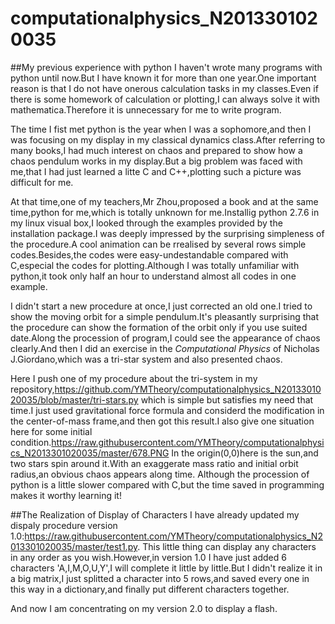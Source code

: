 # computationalphysics_N2013301020035
##My previous experience with python
I haven't wrote many programs with python until now.But I have known it for more than one year.One important reason is that I do not have onerous calculation tasks in my classes.Even if there is some homework of calculation or plotting,I can always solve it with mathematica.Therefore it is unnecessary for me to write program.

The time I fist met python is the year when I was a sophomore,and then I was focusing on my display in my classical dynamics class.After referring to many books,I had much interest on chaos and prepared to show how a chaos pendulum works in my display.But a big problem was faced with me,that I had just learned a litte C and C++,plotting such a picture was difficult for me.

At that time,one of my teachers,Mr Zhou,proposed a book and at the same time,python for me,which is totally unknown for me.Installig python 2.7.6 in my linux visual box,I looked through the examples provided by the installation package.I was deeply impressed by the surprising simpleness of the procedure.A cool animation can be rrealised by several rows simple codes.Besides,the codes were easy-undestandable compared with C,especial the codes for plotting.Although I was totally unfamiliar with python,it took only half an hour to understand almost all codes in one example.

I didn't start a new procedure at once,I just corrected an old one.I tried to show the moving orbit for a simple pendulum.It's pleasantly surprising that the procedure can show the formation of the orbit only if you use suited date.Along the procession of program,I could see the appearance of chaos clearly.And then I did an exercise in the *Computational Physics* of Nicholas J.Giordano,which was a tri-star system and also presented chaos.

Here I push one of my procedure about the tri-system in my repository,https://github.com/YMTheory/computationalphysics_N2013301020035/blob/master/tri-stars.py
which is simple but satisfies my need that time.I just used gravitational force formula and considerd the modification in the center-of-mass frame,and then got this result.I also give one situation here for some initial condition.https://raw.githubusercontent.com/YMTheory/computationalphysics_N2013301020035/master/678.PNG
In the origin(0,0)here is the sun,and two stars spin around it.With an exaggerate mass ratio and initial orbit radius,an obvious chaos appears along time.
Although the procession of python is a little slower compared with C,but the time saved in programming makes it worthy learning it!



##The Realization of Display of Characters
I have already updated my dispaly procedure version 1.0:https://raw.githubusercontent.com/YMTheory/computationalphysics_N2013301020035/master/test1.py.  This little thing can display any characters in any order as you wish.However,in version 1.0 I have just added 6 characters 'A,I,M,O,U,Y',I will complete it little by little.But I didn't realize it in a big matrix,I just splitted a character into 5 rows,and saved every one in this way in a dictionary,and finally put different characters together.

And now I am concentrating on my version 2.0 to display a flash.
